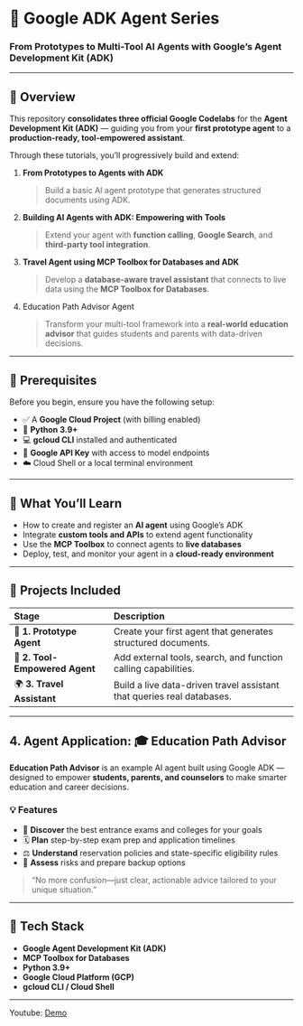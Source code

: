 # 🤖 Google ADK Agent Series  
### From Prototypes to Multi-Tool AI Agents with Google’s Agent Development Kit (ADK)

---

## 📘 Overview  
This repository **consolidates three official Google Codelabs** for the **Agent Development Kit (ADK)** — guiding you from your **first prototype agent** to a **production-ready, tool-empowered assistant**.

Through these tutorials, you’ll progressively build and extend:

1. **From Prototypes to Agents with ADK**  
   > Build a basic AI agent prototype that generates structured documents using ADK.

2. **Building AI Agents with ADK: Empowering with Tools**  
   > Extend your agent with **function calling**, **Google Search**, and **third-party tool integration**.

3. **Travel Agent using MCP Toolbox for Databases and ADK**  
   > Develop a **database-aware travel assistant** that connects to live data using the **MCP Toolbox for Databases**.

4. Education Path Advisor Agent
   > Transform your multi-tool framework into a **real-world education advisor** that guides students and parents with data-driven decisions.
---

## 🧩 Prerequisites  

Before you begin, ensure you have the following setup:

- ✅ A **Google Cloud Project** (with billing enabled)  
- 🐍 **Python 3.9+**  
- 💻 **gcloud CLI** installed and authenticated  
- 🔑 **Google API Key** with access to model endpoints  
- ☁️ Cloud Shell or a local terminal environment  

---

## 🧠 What You’ll Learn  

- How to create and register an **AI agent** using Google’s ADK  
- Integrate **custom tools and APIs** to extend agent functionality  
- Use the **MCP Toolbox** to connect agents to **live databases**  
- Deploy, test, and monitor your agent in a **cloud-ready environment**  

---

## 🚀 Projects Included  

| Stage | Description |
|:------|:-------------|
| 🧱 **1. Prototype Agent** | Create your first agent that generates structured documents. |
| 🧩 **2. Tool-Empowered Agent** | Add external tools, search, and function calling capabilities. |
| 🌍 **3. Travel Assistant** | Build a live data-driven travel assistant that queries real databases. |

---

## 4. Agent Application: 🎓 Education Path Advisor  

**Education Path Advisor** is an example AI agent built using Google ADK — designed to empower **students, parents, and counselors** to make smarter education and career decisions.

### 💡 Features
- 🎯 **Discover** the best entrance exams and colleges for your goals  
- 🗓️ **Plan** step-by-step exam prep and application timelines  
- ⚖️ **Understand** reservation policies and state-specific eligibility rules  
- 🧭 **Assess** risks and prepare backup options  

> “No more confusion—just clear, actionable advice tailored to your unique situation.”


---

## 🧰 Tech Stack  

- **Google Agent Development Kit (ADK)**  
- **MCP Toolbox for Databases**  
- **Python 3.9+**  
- **Google Cloud Platform (GCP)**  
- **gcloud CLI / Cloud Shell**  

---


Youtube: [Demo](https://www.youtube.com/playlist?list=PLps8its2VEvlL-JeAyMGvDrViDAxIcd9-)
